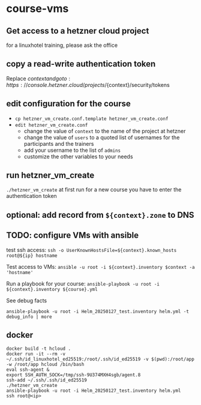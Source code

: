 # course-vms

## Get access to a hetzner cloud project

for a linuxhotel training, please ask the office

## copy a read-write authentication token

Replace ${context} and go to: https://console.hetzner.cloud/projects/${context}/security/tokens

## edit configuration for the course

* `cp hetzner_vm_create.conf.template hetzner_vm_create.conf`
* `edit hetzner_vm_create.conf`
  * change the value of `context` to the name of the project at hetzner
  * change the value of `users` to a quoted list of usernames for the participants and the trainers
  * add your username to the list of `admins`
  * customize the other variables to your needs

## run hetzner_vm_create

`./hetzner_vm_create`
at first run for a new course you have to enter the authentication token

## optional: add record from `${context}.zone` to DNS

## TODO: configure VMs with ansible

test ssh access:
`ssh -o UserKnownHostsFile=${context}.known_hosts root@${ip} hostname`

Test access to VMs:
`ansible -u root -i ${context}.inventory $context -a 'hostname'`

Run a playbook for your course:
`ansible-playbook -u root -i ${context}.inventory ${course}.yml`

See debug facts

`ansible-playbook -u root -i Helm_20250127_test.inventory helm.yml -t debug_info | more`

## docker

```shell
docker build -t hcloud .
docker run -it --rm -v ~/.ssh/id_linuxhotel_ed25519:/root/.ssh/id_ed25519 -v $(pwd):/root/app -w /root/app hcloud /bin/bash
eval ssh-agent &
export SSH_AUTH_SOCK=/tmp/ssh-9U374MXH4sgb/agent.8 
ssh-add ~/.ssh/.ssh/id_ed25519
./hetzner_vm_create
ansible-playbook -u root -i Helm_20250127_test.inventory helm.yml
ssh root@<ip>

```
